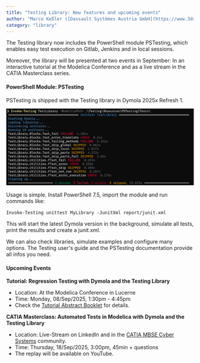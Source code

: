 ```yaml
---
title: "Testing Library: New features and upcoming events"
author: "Marco Keßler ([Dassault Systèmes Austria GmbH](https://www.3ds.com/))"
category: "library"
---
```


The Testing library now includes the PowerShell module PSTesting,
which enables easy test execution on Gitlab, Jenkins and in local sessions.

Moreover, the library will be presented at two events in September:
In an interactive tutorial at the Modelica Conference and
as a live stream in the CATIA Masterclass series.

#### PowerShell Module: PSTesting

PSTesting is shipped with the Testing library in Dymola 2025x Refresh 1.

![PSTesting console output](3DS_Testing_PSTesting.png)

Usage is simple. Install PowerShell 7.5, import the module and run commands like:
```
Invoke-Testing unittest MyLibrary -JunitXml report/junit.xml 
```
This will start the latest Dymola version in the background,
simulate all tests, print the results and create a junit.xml.

We can also check libraries, simulate examples and configure many options.
The Testing user's guide and the PSTesting documentation provide all infos you need.

#### Upcoming Events

**Tutorial: Regression Testing with Dymola and the Testing Library**

- Location: At the Modelica Conference in Lucerne
- Time: Monday, 08/Sep/2025, 1:30pm - 4:45pm
- Check the [Tutorial Abstract Booklet](https://modelica.org/events/modelica2025/Tutorial_Abstracts_16th_Modelica_and_FMI_Conference.pdf)
for details.

**CATIA Masterclass: Automated Tests in Modelica with Dymola and the Testing Library**

- Location: Live-Stream on LinkedIn and in the [CATIA MBSE Cyber Systems](https://r1132100503382-eu1-3dswym.3dexperience.3ds.com/community/swym:prd:R1132100503382:community:4GJPS8QmTuC4wF8BSLitkw) community.
- Time: Thursday, 18/Sep/2025, 3:00pm, 45min + questions  
- The replay will be available on YouTube.
